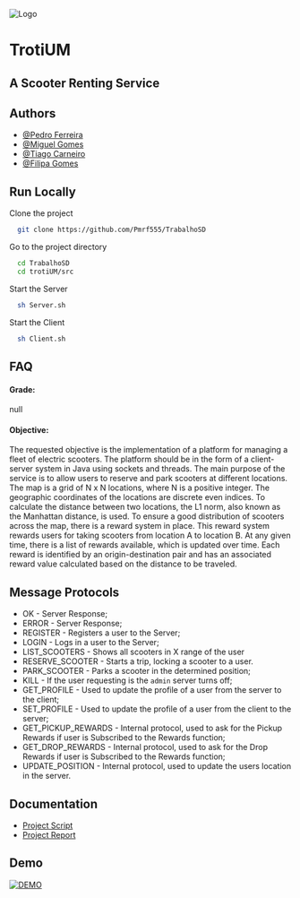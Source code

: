 
![Logo](https://i.imgur.com/D23Et93.png)

# TrotiUM
## A Scooter Renting Service


## Authors

- [@Pedro Ferreira](https://www.github.com/Pmrf555)
- [@Miguel Gomes](https://www.github.com/MayorX500)
- [@Tiago Carneiro](https://www.github.com/Tiago5Carneiro)
- [@Filipa Gomes](https://www.github.com/FilipaSGomes)


## Run Locally

Clone the project

```bash
  git clone https://github.com/Pmrf555/TrabalhoSD
```

Go to the project directory

```bash
  cd TrabalhoSD
  cd trotiUM/src
```

Start the Server

```bash
  sh Server.sh
```

Start the Client

```bash
  sh Client.sh
```


## FAQ

#### Grade:

null

#### Objective:

The requested objective is the implementation of a platform for managing a fleet of electric scooters.
The platform should be in the form of a client-server system in Java using sockets and threads.
The main purpose of the service is to allow users to reserve and park scooters at different locations.
The map is a grid of N x N locations, where N is a positive integer.
The geographic coordinates of the locations are discrete even indices.
To calculate the distance between two locations, the L1 norm, also known as the Manhattan distance, is used.
To ensure a good distribution of scooters across the map, there is a reward system in place.
This reward system rewards users for taking scooters from location A to location B.
At any given time, there is a list of rewards available, which is updated over time.
Each reward is identified by an origin-destination pair and has an associated reward value calculated based on the distance to be traveled.


## Message Protocols

- OK - Server Response;
- ERROR - Server Response;
- REGISTER - Registers a user to the Server;
- LOGIN - Logs in a user to the Server;
- LIST_SCOOTERS - Shows all scooters in X range of the user
- RESERVE_SCOOTER - Starts a trip, locking a scooter to a user.
- PARK_SCOOTER - Parks a scooter in the determined position;
- KILL - If the user requesting is the `admin` server turns off;
- GET_PROFILE - Used to update the profile of a user from the server to the client;
- SET_PROFILE - Used to update the profile of a user from the client to the server;
- GET_PICKUP_REWARDS - Internal protocol, used to ask for the Pickup Rewards if user is Subscribed to the Rewards function; 
- GET_DROP_REWARDS - Internal protocol, used to ask for the Drop Rewards if user is Subscribed to the Rewards function;
- UPDATE_POSITION - Internal protocol, used to update the users location in the server.
## Documentation

- [Project Script](trotiUM/resources/Script.pdf)
- [Project Report](trotiUM/resources/placeholder.md)


## Demo
[![DEMO](https://img.youtube.com/vi/3hpco_6C0Cc/0.jpg)](https://www.youtube.com/watch?v=3hpco_6C0Cc)
